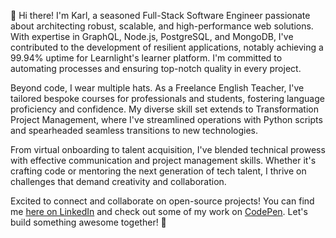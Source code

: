 👋 Hi there! I'm Karl, a seasoned Full-Stack Software Engineer passionate about architecting robust, scalable, and high-performance web solutions. With expertise in GraphQL, Node.js, PostgreSQL, and MongoDB, I've contributed to the development of resilient applications, notably achieving a 99.94% uptime for Learnlight's learner platform. I'm committed to automating processes and ensuring top-notch quality in every project.

Beyond code, I wear multiple hats. As a Freelance English Teacher, I've tailored bespoke courses for professionals and students, fostering language proficiency and confidence. My diverse skill set extends to Transformation Project Management, where I've streamlined operations with Python scripts and spearheaded seamless transitions to new technologies.

From virtual onboarding to talent acquisition, I've blended technical prowess with effective communication and project management skills. Whether it's crafting code or mentoring the next generation of tech talent, I thrive on challenges that demand creativity and collaboration.

Excited to connect and collaborate on open-source projects! You can find me [here on LinkedIn](https://www.linkedin.com/in/karl-horning/) and check out some of my work on [CodePen](https://codepen.io/karlhorning). Let's build something awesome together! 🚀

<!---
Karl-Horning/Karl-Horning is a ✨ special ✨ repository because its `README.md` (this file) appears on your GitHub profile.
You can click the Preview link to take a look at your changes.
--->
